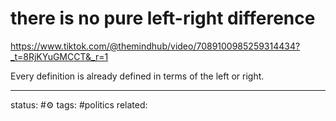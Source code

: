 # there is no pure left-right difference
https://www.tiktok.com/@themindhub/video/7089100985259314434?_t=8RjKYuGMCCT&_r=1

Every definition is already defined in terms of the left or right.


---
status: #⚙️ 
tags: #politics 
related: 